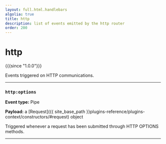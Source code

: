 ```yaml
---
layout: full.html.handlebars
algolia: true
title: http
description: list of events emitted by the http router
order: 200
---
```


# http

{{{since "1.0.0"}}}

Events triggered on HTTP communications.

---

### `http:options`

**Event type:** Pipe

**Payload:** a [Request]({{ site_base_path }}plugins-reference/plugins-context/constructors/#request) object

Triggered whenever a request has been submitted through HTTP OPTIONS methods.

---
